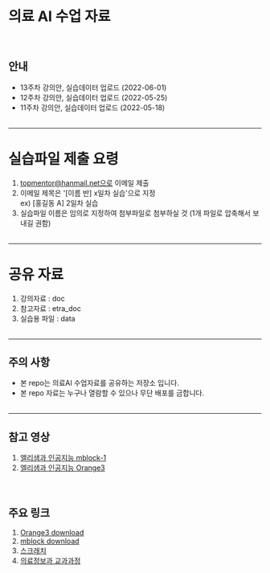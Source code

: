 # 의료 AI 수업 자료 
<br>

## 안내
* 13주차 강의안, 실습데이터 업로드 (2022-06-01)
* 12주차 강의안, 실습데이터 업로드 (2022-05-25)
* 11주차 강의안, 실습데이터 업로드 (2022-05-18)
<br><br>

-----------------------------------
# 실습파일 제출 요령

1. topmentor@hanmail.net으로 이메일 제출 
2. 이메일 제목은 '[이름 반] x일차 실습'으로 지정 <br>
   ex) [홍길동 A] 2일차 실습
3. 실습파일 이름은 임의로 지정하여 첨부파일로 첨부하실 것 
   (1개 파일로 압축해서 보내길 권함)
<br><br>


-----------------------------------
# 공유 자료

1. 강의자료 : doc 
2. 참고자료 : etra_doc
3. 실습용 파일 : data
<br><br>

-----------------------------------
## 주의 사항
* 본 repo는 의료AI 수업자료를 공유하는 저장소 입니다. 
* 본 repo 자료는 누구나 열람할 수 있으나 무단 배포를 금합니다.
<br><br>

-----------------------------------
## 참고 영상
1. [엘리샘과 인공지능 mblock-1](https://www.youtube.com/watch?v=pWPKf7OIH_s&t=367s) <br>
2. [엘리샘과 인공지능 Orange3](https://www.youtube.com/watch?v=C1My7qMde40) <br>
<br><br>

## 주요 링크
1. [Orange3 download](https://orangedatamining.com/download/#windows) <br>
2. [mblock download](https://mblock.makeblock.com/en-us/download/) <br>
3. [스크래치](https://scratch.mit.edu/) <br>
4. [의료정보과 교과과정](https://www.shu.ac.kr/file/announcing/cur_mis_2021.pdf) <br>
<br><br>




